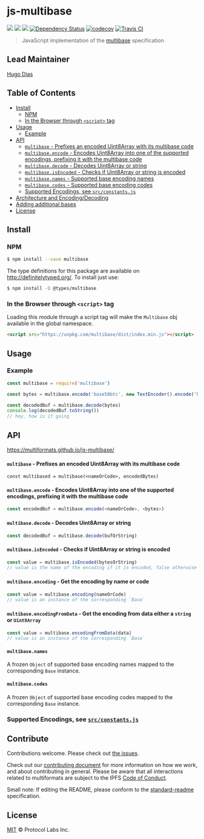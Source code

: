js-multibase
============

[![](https://img.shields.io/badge/made%20by-Protocol%20Labs-blue.svg?style=flat-square)](https://protocol.ai)
[![](https://img.shields.io/badge/project-multiformats-blue.svg?style=flat-square)](https://github.com/multiformats/multiformats)
[![](https://img.shields.io/badge/freenode-%23ipfs-blue.svg?style=flat-square)](https://webchat.freenode.net/?channels=%23ipfs)
[![Dependency Status](https://david-dm.org/multiformats/js-multibase.svg?style=flat-square)](https://david-dm.org/multiformats/js-multibase)
[![codecov](https://img.shields.io/codecov/c/github/multiformats/js-multibase.svg?style=flat-square)](https://codecov.io/gh/multiformats/js-multibase)
[![Travis CI](https://flat.badgen.net/travis/multiformats/js-multibase)](https://travis-ci.com/multiformats/js-multibase)

> JavaScript implementation of the [multibase](https://github.com/multiformats/multibase) specification

## Lead Maintainer

[Hugo Dias](https://github.com/hugomrdias)

## Table of Contents

- [Install](#install)
  - [NPM](#npm)
  - [In the Browser through `<script>` tag](#in-the-browser-through-script-tag)
- [Usage](#usage)
  - [Example](#example)
- [API](#api)
  - [`multibase` - Prefixes an encoded Uint8Array with its multibase code](#multibase---prefixes-an-encoded-Uint8Array-with-its-multibase-code)
  - [`multibase.encode` - Encodes Uint8Array into one of the supported encodings, prefixing it with the multibase code](#multibaseencode---encodes-Uint8Array-into-one-of-the-supported-encodings-prefixing-it-with-the-multibase-code)
  - [`multibase.decode` - Decodes Uint8Array or string](#multibasedecode---decodes-Uint8Array-or-string)
  - [`multibase.isEncoded` - Checks if Uint8Array or string is encoded](#multibaseisencoded---checks-if-Uint8Array-or-string-is-encoded)
  - [`multibase.names` - Supported base encoding names](#multibasenames)
  - [`multibase.codes` - Supported base encoding codes](#multibasecodes)
  - [Supported Encodings, see `src/constants.js`](#supported-encodings-see-srcconstantsjs)
- [Architecture and Encoding/Decoding](#architecture-and-encodingdecoding)
- [Adding additional bases](#adding-additional-bases)
- [License](#license)

## Install

### NPM

```sh
$ npm install --save multibase
```

The type definitions for this package are available on http://definitelytyped.org/. To install just use:

```sh
$ npm install -D @types/multibase
```

### In the Browser through `<script>` tag

Loading this module through a script tag will make the ```Multibase``` obj available in the global namespace.

```html
<script src="https://unpkg.com/multibase/dist/index.min.js"></script>
```

## Usage

### Example

```JavaScript
const multibase = require('multibase')

const bytes = multibase.encode('base58btc', new TextEncoder().encode('hey, how is it going'))

const decodedBuf = multibase.decode(bytes)
console.log(decodedBuf.toString())
// hey, how is it going
```

## API
https://multiformats.github.io/js-multibase/

#### `multibase` - Prefixes an encoded Uint8Array with its multibase code

```
const multibased = multibase(<nameOrCode>, encodedBytes)
```

#### `multibase.encode` - Encodes Uint8Array into one of the supported encodings, prefixing it with the multibase code

```JavaScript
const encodedBuf = multibase.encode(<nameOrCode>, <bytes>)
```

#### `multibase.decode` - Decodes Uint8Array or string

```JavaScript
const decodedBuf = multibase.decode(bufOrString)
```

#### `multibase.isEncoded` - Checks if Uint8Array or string is encoded

```JavaScript
const value = multibase.isEncoded(bytesOrString)
// value is the name of the encoding if it is encoded, false otherwise
```

#### `multibase.encoding` - Get the encoding by name or code

```JavaScript
const value = multibase.encoding(nameOrCode)
// value is an instance of the corresponding `Base`
```

#### `multibase.encodingFromData` - Get the encoding from data either a `string` or `Uint8Array`

```JavaScript
const value = multibase.encodingFromData(data)
// value is an instance of the corresponding `Base`
```

#### `multibase.names`

A frozen `Object` of supported base encoding names mapped to the corresponding `Base` instance.

#### `multibase.codes`

A frozen `Object` of supported base encoding codes  mapped to the corresponding `Base` instance.

### Supported Encodings, see [`src/constants.js`](/src/constants.js)

## Contribute

Contributions welcome. Please check out [the issues](https://github.com/multiformats/js-multibase/issues).

Check out our [contributing document](https://github.com/multiformats/multiformats/blob/master/contributing.md) for more information on how we work, and about contributing in general. Please be aware that all interactions related to multiformats are subject to the IPFS [Code of Conduct](https://github.com/ipfs/community/blob/master/code-of-conduct.md).

Small note: If editing the README, please conform to the [standard-readme](https://github.com/RichardLitt/standard-readme) specification.

## License

[MIT](LICENSE) © Protocol Labs Inc.
